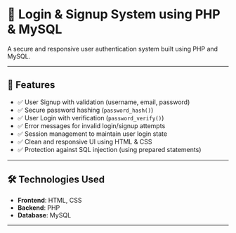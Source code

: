 # 🔐 Login & Signup System using PHP & MySQL

A secure and responsive user authentication system built using PHP and MySQL.

---

## 🚀 Features

- ✅ User Signup with validation (username, email, password)
- ✅ Secure password hashing (`password_hash()`)
- ✅ User Login with verification (`password_verify()`)
- ✅ Error messages for invalid login/signup attempts
- ✅ Session management to maintain user login state
- ✅ Clean and responsive UI using HTML & CSS
- ✅ Protection against SQL injection (using prepared statements)

---

## 🛠️ Technologies Used

- **Frontend**: HTML, CSS  
- **Backend**: PHP  
- **Database**: MySQL

---
